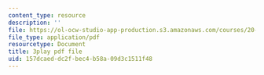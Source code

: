 ```yaml
---
content_type: resource
description: ''
file: https://ol-ocw-studio-app-production.s3.amazonaws.com/courses/20-219-becoming-the-next-bill-nye-writing-and-hosting-the-educational-show-january-iap-2015/157dcaeddc2fbec4b58a09d3c1511f48_qkkI9Z9tKvo.pdf
file_type: application/pdf
resourcetype: Document
title: 3play pdf file
uid: 157dcaed-dc2f-bec4-b58a-09d3c1511f48
---
```

